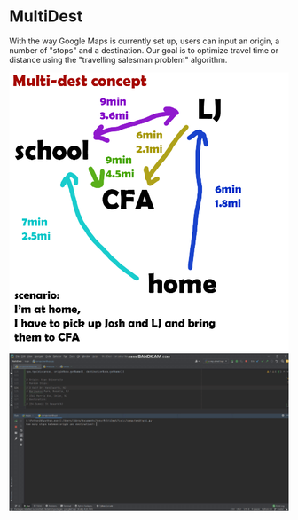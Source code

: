 # MultiDest

With the way Google Maps is currently set up, users can input an origin, a number of "stops" and a destination. 
Our goal is to optimize travel time or distance using the "travelling salesman problem" algorithm.

![](concept-1.png)
![](walkthrough.gif)
